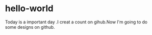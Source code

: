 # hello-world

Today is a important day .I creat a count on gihub.Now I'm going to do some designs on github.
